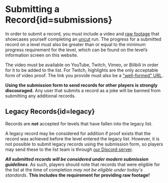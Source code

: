 <div class='panel fade js-scroll-anim' data-anim='fade'>

# Submitting a Record{id=submissions}

In order to submit a record, you must include a video and [raw footage](/guidelines/rawfootage) that showcases yourself completing an [uncut](/guidelines/eligibility/#videoreqs) run. The progress for a submitted record on a level must also be greater than or equal to the minimum progress requirement for the level, which can be found on the level’s information screen on this website.

The video must be available on YouTube, Twitch, Vimeo, or Bilibili in order for it to be added to the list. For Twitch, highlights are the only acceptable form of video proof. The link you provide must also be a ["well-formed" URL](/documentation/index/#video). 

**Using the submission form to send records for other players is strongly discouraged.** Any user that submits a record as a joke will be banned from submitting any additional records.

## Legacy Records{id=legacy}

Records are **not** accepted for levels that have fallen into the legacy list.

A legacy record may be considered for addition if proof exists that the record was achieved before the level entered the legacy list. However, it is not possible to submit legacy records using the submission form, so players may send these to the list team is through [our Discord server](https://discord.gg/M7bDDQf). 

***All submitted records will be considered under modern submission guidelines***. As such, players should note that records that were eligible for the list at the time of completion *may not be eligible under today's standards*. **This includes the requirement for providing raw footage!**

</div>
